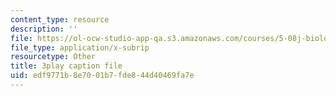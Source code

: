 ```yaml
---
content_type: resource
description: ''
file: https://ol-ocw-studio-app-qa.s3.amazonaws.com/courses/5-08j-biological-chemistry-ii-spring-2016/edf9771b8e7001b7fde844d40469fa7e_Jn-Bkwf77SQ.srt
file_type: application/x-subrip
resourcetype: Other
title: 3play caption file
uid: edf9771b-8e70-01b7-fde8-44d40469fa7e
---
```


